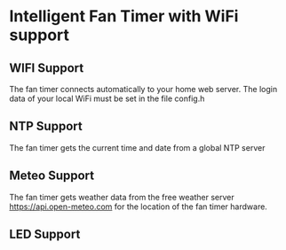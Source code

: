 # Intelligent Fan Timer with WiFi support

## WIFI Support
The fan timer connects automatically to your home web server.
The login data of your local WiFi must be set in the file config.h

## NTP Support
The fan timer gets the current time and date from a global NTP server

## Meteo Support
The fan timer gets weather data from the free weather server https://api.open-meteo.com
for the location of the fan timer hardware.

## LED Support


